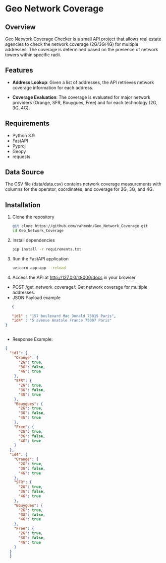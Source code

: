# Geo Network Coverage

## Overview

Geo Network Coverage Checker is a small API project that allows real estate agencies to check the network coverage (2G/3G/4G) for multiple addresses. The coverage is determined based on the presence of network towers within specific radii.

## Features

- **Address Lookup**: Given a list of addresses, the API retrieves network coverage information for each address.

- **Coverage Evaluation**: The coverage is evaluated for major network providers (Orange, SFR, Bouygues, Free) and for each technology (2G, 3G, 4G).

## Requirements

- Python 3.9
- FastAPI
- Pyproj
- Geopy
- requests
## Data Source
The CSV file (data/data.csv) contains network coverage measurements with columns for the operator, coordinates, and coverage for 2G, 3G, and 4G.

## Installation

1. Clone the repository

   ```bash
   git clone https://github.com/rahmedn/Geo_Network_Coverage.git
   cd Geo_Network_Coverage

2. Install dependencies

   ```bash
   pip install -r requirements.txt
   
3. Run the FastAPI application
   ```bash
   uvicorn app:app --reload
4. Access the API at http://127.0.0.1:8000/docs in your browser

- POST /get_network_coverage/: Get network coverage for multiple addresses.
 - JSON Payload example

```json
   {
        
   "id1" : "157 boulevard Mac Donald 75019 Paris",
   "id4" : "5 avenue Anatole France 75007 Paris"
}
   
```
- Response Example:
```json
{
  "id1": {
    "Orange": {
      "2G": true,
      "3G": false,
      "4G": true
    },
    "SFR": {
      "2G": true,
      "3G": false,
      "4G": true
    },
    "Bouygues": {
      "2G": true,
      "3G": false,
      "4G": true
    },
    "Free": {
      "2G": true,
      "3G": false,
      "4G": true
    }
  },
  "id4": {
    "Orange": {
      "2G": true,
      "3G": false,
      "4G": true
    },
    "SFR": {
      "2G": true,
      "3G": false,
      "4G": true
    },
    "Bouygues": {
      "2G": true,
      "3G": false,
      "4G": true
    },
    "Free": {
      "2G": true,
      "3G": false,
      "4G": true
    }
  }
  }

```